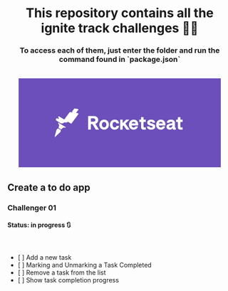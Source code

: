 <div align="center">
  <h1>This repository contains all the ignite track challenges 🚀🚀</h1>
  <h3>To access each of them, just enter the folder and run the command found in `package.json`</h3>
  <br/>
  <img src="./github/rocketseat_header.jpg" alt="rocketseat header preview" height="200px" />
</div>

<div>

  <h2>Create a to do app</h2>
  <h3>Challenger 01</h3>
  <h4>Status: in progress 🔃</h4>
  <br />

  <ul>
    <li>[ ] Add a new task</li>  
    <li>[ ] Marking and Unmarking a Task Completed</li>  
    <li>[ ] Remove a task from the list</li>  
    <li>[ ] Show task completion progress</li>  
  </ul>

</div>
